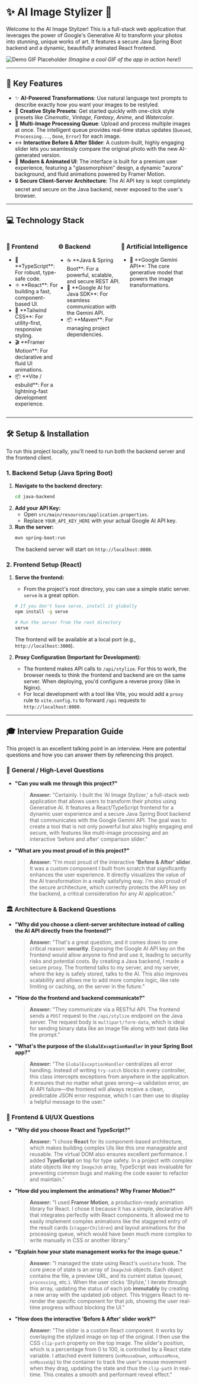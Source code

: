 
# ✨ AI Image Stylizer 🎨

Welcome to the AI Image Stylizer! This is a full-stack web application that leverages the power of Google's Generative AI to transform your photos into stunning, unique works of art. It features a secure Java Spring Boot backend and a dynamic, beautifully animated React frontend.

![Demo GIF Placeholder](https://placehold.co/800x400/0c0a18/a78bfa?text=App+Demo+GIF)
*(Imagine a cool GIF of the app in action here!)*

---

## 🚀 Key Features

- ✨ **AI-Powered Transformations**: Use natural language text prompts to describe exactly how you want your images to be restyled.
- 🎨 **Creative Style Presets**: Get started quickly with one-click style presets like *Cinematic*, *Vintage*, *Fantasy*, *Anime*, and *Watercolor*.
- 🚀 **Multi-Image Processing Queue**: Upload and process multiple images at once. The intelligent queue provides real-time status updates (`Queued`, `Processing...`, `Done`, `Error`) for each image.
- ↔️ **Interactive Before & After Slider**: A custom-built, highly engaging slider lets you seamlessly compare the original photo with the new AI-generated version.
- 💅 **Modern & Animated UI**: The interface is built for a premium user experience, featuring a "glassmorphism" design, a dynamic "aurora" background, and fluid animations powered by Framer Motion.
- 🔒 **Secure Client-Server Architecture**: The AI API key is kept completely secret and secure on the Java backend, never exposed to the user's browser.

---

## 💻 Technology Stack

<div style="display: flex; justify-content: space-between;">

<div>
  <h3>🎨 Frontend</h3>
  <ul>
    <li>🔵 **TypeScript**: For robust, type-safe code.</li>
    <li>⚛️ **React**: For building a fast, component-based UI.</li>
    <li>💨 **Tailwind CSS**: For utility-first, responsive styling.</li>
    <li>🎬 **Framer Motion**: For declarative and fluid UI animations.</li>
    <li>📦 **Vite / esbuild**: For a lightning-fast development experience.</li>
  </ul>
</div>

<div>
  <h3>⚙️ Backend</h3>
  <ul>
    <li>☕ **Java & Spring Boot**: For a powerful, scalable, and secure REST API.</li>
    <li>🤖 **Google AI for Java SDK**: For seamless communication with the Gemini API.</li>
    <li>📦 **Maven**: For managing project dependencies.</li>
  </ul>
</div>

<div>
  <h3>🧠 Artificial Intelligence</h3>
  <ul>
    <li>🤖 **Google Gemini API**: The core generative model that powers the image transformations.</li>
  </ul>
</div>

</div>

---

## 🛠️ Setup & Installation

To run this project locally, you'll need to run both the backend server and the frontend client.

### 1. Backend Setup (Java Spring Boot)

1.  **Navigate to the backend directory:**
    ```bash
    cd java-backend
    ```
2.  **Add your API Key:**
    - Open `src/main/resources/application.properties`.
    - Replace `YOUR_API_KEY_HERE` with your actual Google AI API key.
3.  **Run the server:**
    ```bash
    mvn spring-boot:run
    ```
    The backend server will start on `http://localhost:8080`.

### 2. Frontend Setup (React)

1.  **Serve the frontend:**
    - From the project's root directory, you can use a simple static server. `serve` is a great option.
    ```bash
    # If you don't have serve, install it globally
    npm install -g serve

    # Run the server from the root directory
    serve
    ```
    The frontend will be available at a local port (e.g., `http://localhost:3000`).

2.  **Proxy Configuration (Important for Development):**
    - The frontend makes API calls to `/api/stylize`. For this to work, the browser needs to think the frontend and backend are on the same server. When deploying, you'd configure a reverse proxy (like in Nginx).
    - For local development with a tool like Vite, you would add a `proxy` rule to `vite.config.ts` to forward `/api` requests to `http://localhost:8080`.

---

## 🎓 Interview Preparation Guide

This project is an excellent talking point in an interview. Here are potential questions and how you can answer them by referencing this project.

### 🌟 **General / High-Level Questions**

*   **"Can you walk me through this project?"**
    > **Answer:** "Certainly. I built the 'AI Image Stylizer,' a full-stack web application that allows users to transform their photos using Generative AI. It features a React/TypeScript frontend for a dynamic user experience and a secure Java Spring Boot backend that communicates with the Google Gemini API. The goal was to create a tool that is not only powerful but also highly engaging and secure, with features like multi-image processing and an interactive 'before and after' comparison slider."

*   **"What are you most proud of in this project?"**
    > **Answer:** "I'm most proud of the interactive **'Before & After' slider**. It was a custom component I built from scratch that significantly enhances the user experience. It directly visualizes the value of the AI transformation in a really satisfying way. I'm also proud of the secure architecture, which correctly protects the API key on the backend, a critical consideration for any AI application."

### 🏛️ **Architecture & Backend Questions**

*   **"Why did you choose a client-server architecture instead of calling the AI API directly from the frontend?"**
    > **Answer:** "That's a great question, and it comes down to one critical reason: **security**. Exposing the Google AI API key on the frontend would allow anyone to find and use it, leading to security risks and potential costs. By creating a Java backend, I made a secure proxy. The frontend talks to my server, and my server, where the key is safely stored, talks to the AI. This also improves scalability and allows me to add more complex logic, like rate limiting or caching, on the server in the future."

*   **"How do the frontend and backend communicate?"**
    > **Answer:** "They communicate via a RESTful API. The frontend sends a `POST` request to the `/api/stylize` endpoint on the Java server. The request body is `multipart/form-data`, which is ideal for sending binary data like an image file along with text data like the prompt."

*   **"What's the purpose of the `GlobalExceptionHandler` in your Spring Boot app?"**
    > **Answer:** "The `GlobalExceptionHandler` centralizes all error handling. Instead of writing `try-catch` blocks in every controller, this class intercepts exceptions from anywhere in the application. It ensures that no matter what goes wrong—a validation error, an AI API failure—the frontend will always receive a clean, predictable JSON error response, which I can then use to display a helpful message to the user."

### 🎨 **Frontend & UI/UX Questions**

*   **"Why did you choose React and TypeScript?"**
    > **Answer:** "I chose **React** for its component-based architecture, which makes building complex UIs like this one manageable and reusable. The virtual DOM also ensures excellent performance. I added **TypeScript** on top for type safety. In a project with complex state objects like my `ImageJob` array, TypeScript was invaluable for preventing common bugs and making the code easier to refactor and maintain."

*   **"How did you implement the animations? Why Framer Motion?"**
    > **Answer:** "I used **Framer Motion**, a production-ready animation library for React. I chose it because it has a simple, declarative API that integrates perfectly with React components. It allowed me to easily implement complex animations like the staggered entry of the result cards (`staggerChildren`) and layout animations for the processing queue, which would have been much more complex to write manually in CSS or another library."

*   **"Explain how your state management works for the image queue."**
    > **Answer:** "I managed the state using React's `useState` hook. The core piece of state is an array of `ImageJob` objects. Each object contains the file, a preview URL, and its current status (`queued`, `processing`, etc.). When the user clicks 'Stylize,' I iterate through this array, updating the status of each job **immutably** by creating a new array with the updated job object. This triggers React to re-render the specific component for that job, showing the user real-time progress without blocking the UI."

*   **"How does the interactive 'Before & After' slider work?"**
    > **Answer:** "The slider is a custom React component. It works by overlaying the stylized image on top of the original. I then use the CSS `clip-path` property on the top image. The slider's position, which is a percentage from 0 to 100, is controlled by a React state variable. I attached event listeners (`onMouseDown`, `onMouseMove`, `onMouseUp`) to the container to track the user's mouse movement when they drag, updating the state and thus the `clip-path` in real-time. This creates a smooth and performant reveal effect."

